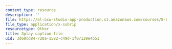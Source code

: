 ```yaml
---
content_type: resource
description: ''
file: https://ol-ocw-studio-app-production.s3.amazonaws.com/courses/8-01sc-classical-mechanics-fall-2016/3d60cd84720a1582c49d1f07129e4b51_GuiIyYbI0HM.srt
file_type: application/x-subrip
resourcetype: Other
title: 3play caption file
uid: 3d60cd84-720a-1582-c49d-1f07129e4b51
---
```


